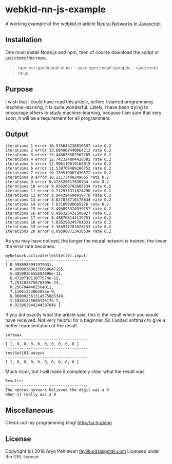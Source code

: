 # webkid-nn-js-example
A working example of the webkid.io article [Neural Networks in Javascript](http://blog.webkid.io/neural-networks-in-javascript/)

## Installation
One must install Node.js and npm, then of course download the script or just clone this repo.

> npm init
> npm install mnist --save
> npm install synaptic --save
> node nn.js

## Purpose
I wish that I could have read this article, before I started programming machine-learning, it is quite wonderful. Lately, I have been trying to encourage others to study machine-learning, because I am sure that very soon, it will be a requirement for all programmers.

## Output
```
iterations 1 error 16.976645238010597 rate 0.2
iterations 2 error 15.604968440664212 rate 0.2
iterations 3 error 13.448035502563265 rate 0.2
iterations 4 error 12.742324804428382 rate 0.2
iterations 5 error 12.906110819168015 rate 0.2
iterations 6 error 11.538769489286752 rate 0.2
iterations 7 error 10.739510807436572 rate 0.2
iterations 8 error 10.21173448249665 rate 0.2
iterations 9 error 9.473520817830734 rate 0.2
iterations 10 error 9.856269792605334 rate 0.2
iterations 11 error 9.712931311624796 rate 0.2
iterations 12 error 9.944294694919778 rate 0.2
iterations 13 error 8.827878710178844 rate 0.2
iterations 14 error 7.82109990665226 rate 0.2
iterations 15 error 8.496895324939157 rate 0.2
iterations 16 error 8.496325431500827 rate 0.2
iterations 17 error 8.488768144139751 rate 0.2
iterations 18 error 7.026290245781831 rate 0.2
iterations 19 error 7.364971781028233 rate 0.2
iterations 20 error 8.095968713438534 rate 0.2
```

As you may have noticed, the longer the neural network is trained, the lower the error rate becomes.

```
myNetwork.activate(testSet[0].input)
------------------------------------
[ 0.9980988991979031,
  0.000003606176068647155,
  5.3859036655684896e-11,
  6.472071011077574e-12,
  7.253183375670209e-23,
  0.2567044402564011,
  7.11061352065055e-9,
  0.000002361314575065349,
  1.1058122569813617e-7,
  0.013962949244597046 ]
```

If you did exactly what the article said, this is the result which you would have received. Not very helpful for a beginner. So I added softmax to give a better representation of the result.

```
softmax
------------------------------------
[ 1, 0, 0, 0, 0, 0, 0, 0, 0, 0 ]
------------------------------------
testSet[0].output
------------------------------------
[ 1, 0, 0, 0, 0, 0, 0, 0, 0, 0 ]
```

Much nicer, but I will make it completely clear what the result was.

```
Results:
------------------------------------
The neural network believed the digit was a 0
when it really was a 0
```

## Miscellaneous
Check out my programming blog! http://ar.hn/blog

## License
Copyright (c) 2016 Aryo Pehlewan feylikurds@gmail.com 
Licensed under the GPL license.
